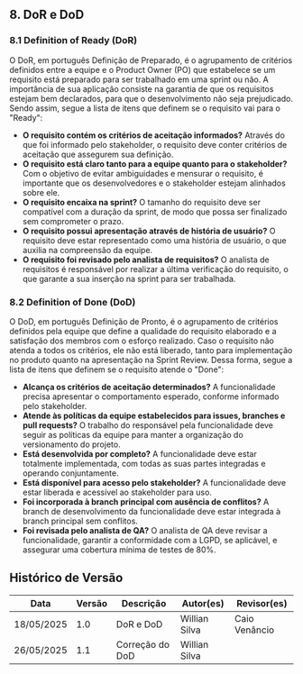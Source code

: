 ## 8. DoR e DoD

### 8.1 Definition of Ready (DoR) 
O DoR, em português Definição de Preparado, é o agrupamento de critérios definidos entre a equipe e o Product Owner (PO) que estabelece se 
um requisito está preparado para ser trabalhado em uma sprint ou não. A importância de sua aplicação consiste na garantia de que os 
requisitos estejam bem declarados, para que o desenvolvimento não seja prejudicado. Sendo assim, segue a lista de itens que definem se o 
requisito vai para o "Ready":

- **O requisito contém os critérios de aceitação informados?** Através do que foi informado pelo stakeholder, o requisito deve conter critérios de aceitação que assegurem sua definição.
- **O requisito está claro tanto para a equipe quanto para o stakeholder?** Com o objetivo de evitar ambiguidades e mensurar o requisito, é importante que os desenvolvedores e o stakeholder estejam alinhados sobre ele.
- **O requisito encaixa na sprint?** O tamanho do requisito deve ser compatível com a duração da sprint, de modo que possa ser finalizado sem comprometer o prazo.
- **O requisito possui apresentação através de história de usuário?** O requisito deve estar representado como uma história de usuário, o que auxilia na compreensão da equipe.
- **O requisito foi revisado pelo analista de requisitos?** O analista de requisitos é responsável por realizar a última verificação do requisito, o que garante a sua inserção na sprint para ser trabalhada.

### 8.2 Definition of Done (DoD) 
O DoD, em português Definição de Pronto, é o agrupamento de critérios definidos pela equipe que define a qualidade do requisito elaborado
e a satisfação dos membros com o esforço realizado. Caso o requisito não atenda a todos os critérios, ele não está liberado, tanto para 
implementação no produto quanto na apresentação na Sprint Review. Dessa forma, segue a lista de itens que definem se o requisito atende 
o "Done":

- **Alcança os critérios de aceitação determinados?** A funcionalidade precisa apresentar o comportamento esperado, conforme informado pelo stakeholder.
- **Atende às políticas da equipe estabelecidos para issues, branches e pull requests?** O trabalho do responsável pela funcionalidade deve seguir as políticas da equipe para manter a organização do versionamento do projeto.
- **Está desenvolvida por completo?** A funcionalidade deve estar totalmente implementada, com todas as suas partes integradas e operando conjuntamente.
- **Está disponível para acesso pelo stakeholder?** A funcionalidade deve estar liberada e acessível ao stakeholder para uso.
- **Foi incorporada à branch principal com ausência de conflitos?** A branch de desenvolvimento da funcionalidade deve estar integrada à branch principal sem conflitos.
- **Foi revisada pelo analista de QA?** O analista de QA deve revisar a funcionalidade, garantir a conformidade com a LGPD, se aplicável, e assegurar uma cobertura mínima de testes de 80%.

## Histórico de Versão
Data     | Versão | Descrição | Autor(es) | Revisor(es)
-------- | ------ | --------- | ----- | ---------
18/05/2025 | 1.0 | DoR e DoD | Willian Silva | Caio Venâncio |
26/05/2025 | 1.1 | Correção do DoD | Willian Silva |  |
